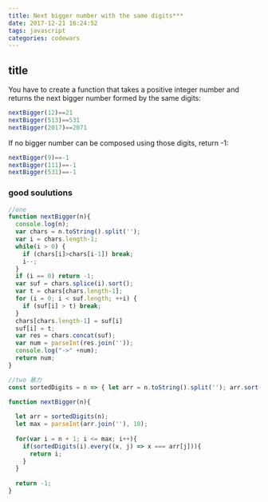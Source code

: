 ```yaml
---
title: Next bigger number with the same digits***
date: 2017-12-21 16:24:52
tags: javascript
categories: codewars
---
```

## title
You have to create a function that takes a positive integer number and returns the next bigger number formed by the same digits:
```javascript
nextBigger(12)==21
nextBigger(513)==531
nextBigger(2017)==2071
```
If no bigger number can be composed using those digits, return -1:

```javascript
nextBigger(9)==-1
nextBigger(111)==-1
nextBigger(531)==-1
```

### good soulutions
```javascript
//one 
function nextBigger(n){
  console.log(n);
  var chars = n.toString().split('');
  var i = chars.length-1;
  while(i > 0) {
    if (chars[i]>chars[i-1]) break;
    i--;
  }
  if (i == 0) return -1;
  var suf = chars.splice(i).sort();
  var t = chars[chars.length-1];
  for (i = 0; i < suf.length; ++i) {
    if (suf[i] > t) break;
  }
  chars[chars.length-1] = suf[i]
  suf[i] = t;
  var res = chars.concat(suf);
  var num = parseInt(res.join(''));
  console.log("->" +num);
  return num;
}

//two 暴力
const sortedDigits = n => { let arr = n.toString().split(''); arr.sort((a, b) => b - a); return arr; };

function nextBigger(n){
  
  let arr = sortedDigits(n);
  let max = parseInt(arr.join(''), 10);
  
  for(var i = n + 1; i <= max; i++){
    if(sortedDigits(i).every((x, j) => x === arr[j])){
      return i;
    }
  }
  
  return -1;
}
```